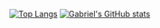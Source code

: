 [![Top Langs](https://github-readme-stats.vercel.app/api/top-langs/?username=gabrielkrneiro)](https://github.com/gabrielkrneiro/github-readme-stats)
[![Gabriel's GitHub stats](https://github-readme-stats.vercel.app/api?username=gabrielkrneiro)](https://github.com/gabrielkrneiro/github-readme-stats)

